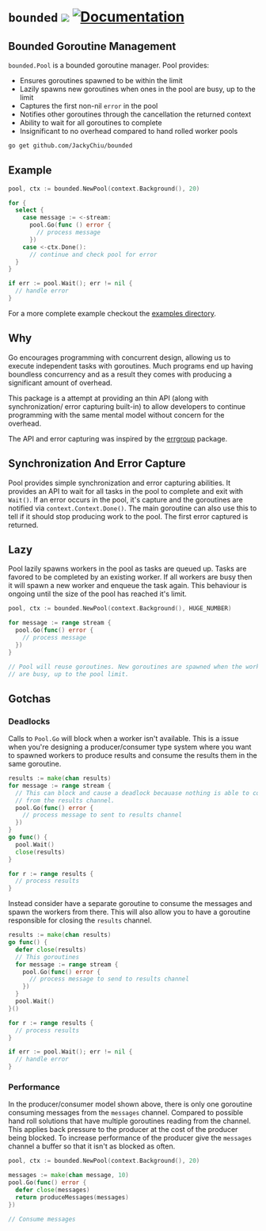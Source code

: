 # `bounded` [![](https://circleci.com/gh/JackyChiu/bounded.svg?style=svg)](https://circleci.com/gh/JackyChiu/bounded) [![Documentation](https://godoc.org/github.com/JackyChiu/bounded?status.svg)](https://godoc.org/github.com/JackyChiu/bounded/)

## Bounded Goroutine Management
`bounded.Pool` is a bounded goroutine manager. Pool provides:
- Ensures goroutines spawned to be within the limit
- Lazily spawns new goroutines when ones in the pool are busy, up to the limit
- Captures the first non-nil `error` in the pool
- Notifies other goroutines through the cancellation the returned context
- Ability to wait for all goroutines to complete
- Insignificant to no overhead compared to hand rolled worker pools

```bash
go get github.com/JackyChiu/bounded
```

## Example
```go
pool, ctx := bounded.NewPool(context.Background(), 20)

for {
  select {
    case message := <-stream:
      pool.Go(func () error {
        // process message
      })
    case <-ctx.Done():
      // continue and check pool for error
  }
}

if err := pool.Wait(); err != nil {
  // handle error
}
```

For a more complete example checkout the
[examples directory](https://github.com/JackyChiu/bounded/blob/master/examples/bounded/md5_all.go).

## Why
Go encourages programming with concurrent design, allowing us to execute
independent tasks with goroutines.  Much programs end up having boundless
concurrency and as a result they comes with producing a significant amount of
overhead.

This package is a attempt at providing an thin API (along with synchronization/
error capturing built-in) to allow developers to continue programming with the
same mental model without concern for the overhead.

The API and error capturing was inspired by the [errgroup](https://godoc.org/golang.org/x/sync/errgroup) package.

## Synchronization And Error Capture
Pool provides simple synchronization and error capturing abilities. It provides
an API to wait for all tasks in the pool to complete and exit with `Wait()`. If
an error occurs in the pool, it's capture and the goroutines are notified via
`context.Context.Done()`. The main goroutine can also use this to tell if it
should stop producing work to the pool. The first error captured is returned.

## Lazy
Pool lazily spawns workers in the pool as tasks are queued up. Tasks are
favored to be completed by an existing worker. If all workers are busy then
it will spawn a new worker and enqueue the task again. This behaviour is
ongoing until the size of the pool has reached it's limit.

```go
pool, ctx := bounded.NewPool(context.Background(), HUGE_NUMBER)

for message := range stream {
  pool.Go(func() error {
    // process message
  })
}

// Pool will reuse goroutines. New goroutines are spawned when the workers
// are busy, up to the pool limit.
```

## Gotchas

### Deadlocks
Calls to `Pool.Go` will block when a worker isn't available. This is a issue
when you're designing a producer/consumer type system where you want to spawned
workers to produce results and consume the results them in the same goroutine.

```go
results := make(chan results)
for message := range stream {
  // This can block and cause a deadlock becauase nothing is able to consume
  // from the results channel.
  pool.Go(func() error {
    // process message to sent to results channel
  })
}
go func() {
  pool.Wait()
  close(results)
}

for r := range results {
  // process results
}
```

Instead consider have a separate goroutine to consume the messages and spawn
the workers from there. This will also allow you to have a goroutine
responsible for closing the `results` channel.

```go
results := make(chan results)
go func() {
  defer close(results)
  // This goroutines
  for message := range stream {
    pool.Go(func() error {
      // process message to send to results channel
    })
  }
  pool.Wait()
}()

for r := range results {
  // process results
}

if err := pool.Wait(); err != nil {
  // handle error
}
```

### Performance

In the producer/consumer model shown above, there is only one goroutine
consuming messages from the `messages` channel. Compared to possible hand roll
solutions that have multiple goroutines reading from the channel. This applies
back pressure to the producer at the cost of the producer being blocked.
To increase performance of the producer give the `messages` channel a buffer so
that it isn't as blocked as often.

```go
pool, ctx := bounded.NewPool(context.Background(), 20)

messages := make(chan message, 10)
pool.Go(func() error {
  defer close(messages)
  return produceMessages(messages)
})

// Consume messages

```

